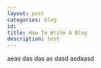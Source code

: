 ```yaml
---
layout: post
categories: blog
id: 
title: How To Write A Blog
description: test
---
```

aeas das das as dasd asdaasd